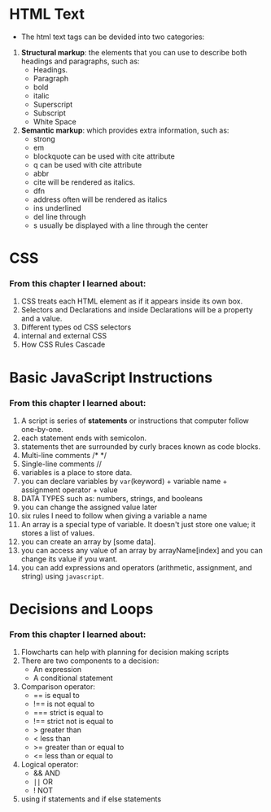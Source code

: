 # HTML Text

- The html text tags can be devided into two categories:
1. **Structural markup**: the elements that you can use to
describe both headings and paragraphs, such as:
    - Headings.
    - Paragraph
    - bold
    - italic
    - Superscript
    - Subscript
    - White Space
2. **Semantic markup**: which provides extra information, such as:
    - strong
    - em
    - blockquote can be used with cite attribute
    - q can be used with cite attribute
    - abbr
    - cite will be rendered as italics.
    - dfn
    - address often will be rendered as italics
    - ins underlined
    - del line through
    - s usually be displayed with a line through the center

# CSS

### From this chapter I learned about:

1. CSS treats each HTML element as if it appears inside its own box.
1. Selectors and Declarations and inside Declarations will be a property and a value.
1. Different types od CSS selectors
1. internal and external CSS
1. How CSS Rules Cascade


# Basic JavaScript Instructions

### From this chapter I learned about:

1. A script is series of **statements** or instructions that computer follow one-by-one.
1. each statement ends with semicolon.
1. statements thet are surrounded by curly braces known as code blocks.
1. Multi-line comments /* */
1. Single-line comments //
1. variables is a place to store data.
1. you can declare variables by `var`(keyword) + variable name + assignment operator + value
1. DATA TYPES such as: numbers, strings, and booleans
1. you can change the assigned value later
1. six rules I need to follow when giving a variable a name
1. An array is a special type of variable. It doesn't just store one value; it stores a list of values.
1. you can create an array by [some data].
1. you can access any value of an array by arrayName[index] and you can change its value if you want.
1. you can add expressions and operators (arithmetic, assignment, and string) using `javascript`.

# Decisions and Loops

### From this chapter I learned about:

1. Flowcharts can help with planning for decision making scripts
1. There are two components to a decision:
    - An expression
    - A conditional statement
1. Comparison operator:
   - == is equal to
   - !== is not equal to
   - === strict is equal to
   - !== strict not is equal to
   - <span>&#62;</span> greater than
   - < less than
   - <span>&#62;</span>= greater than or equal to
   - <= less than or equal to
1. Logical operator:
   - && AND
   - <span>&#8739;&#8739; OR</span>
   - ! NOT
1. using if statements and if else statements
